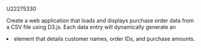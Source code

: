 U22275330


Create a web application that loads and displays purchase order data from a CSV file using D3.js. Each data entry will dynamically generate an <li> element that details customer names, order IDs, and purchase amounts.
